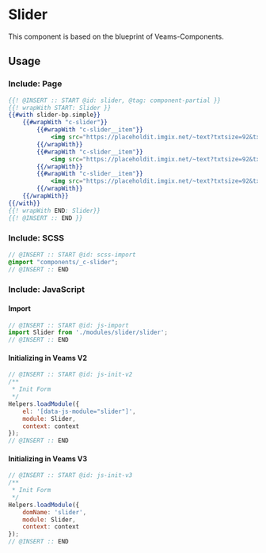 # Slider

This component is based on the blueprint of Veams-Components.

## Usage

### Include: Page

``` hbs
{{! @INSERT :: START @id: slider, @tag: component-partial }}
{{! wrapWith START: Slider }}
{{#with slider-bp.simple}}
	{{#wrapWith "c-slider"}}
		{{#wrapWith "c-slider__item"}}
			<img src="https://placeholdit.imgix.net/~text?txtsize=92&txt=980%C3%97600&w=980&h=600" alt="test">
		{{/wrapWith}}
		{{#wrapWith "c-slider__item"}}
			<img src="https://placeholdit.imgix.net/~text?txtsize=92&txt=980%C3%97600&w=980&h=600" alt="test">
		{{/wrapWith}}
		{{#wrapWith "c-slider__item"}}
			<img src="https://placeholdit.imgix.net/~text?txtsize=92&txt=980%C3%97600&w=980&h=600" alt="test">
		{{/wrapWith}}
	{{/wrapWith}}
{{/with}}
{{! wrapWith END: Slider}}
{{! @INSERT :: END }}
```

### Include: SCSS

``` scss
// @INSERT :: START @id: scss-import
@import "components/_c-slider";
// @INSERT :: END
```

### Include: JavaScript

#### Import
``` js
// @INSERT :: START @id: js-import
import Slider from './modules/slider/slider';
// @INSERT :: END
```

#### Initializing in Veams V2
``` js
// @INSERT :: START @id: js-init-v2
/**
 * Init Form
 */
Helpers.loadModule({
	el: '[data-js-module="slider"]',
	module: Slider,
	context: context
});
// @INSERT :: END
```

#### Initializing in Veams V3
``` js
// @INSERT :: START @id: js-init-v3
/**
 * Init Form
 */
Helpers.loadModule({
	domName: 'slider',
	module: Slider,
	context: context
});
// @INSERT :: END
```
